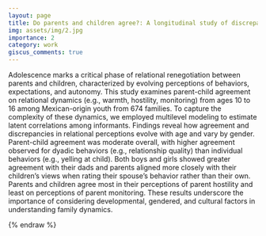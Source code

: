 ```yaml
---
layout: page
title: Do parents and children agree?: A longitudinal study of discrepancies in perceptions over time
img: assets/img/2.jpg
importance: 2
category: work
giscus_comments: true
---
```


Adolescence marks a critical phase of relational renegotiation between parents and children, characterized by evolving perceptions of behaviors, expectations, and autonomy. This study examines parent-child agreement on relational dynamics (e.g., warmth, hostility, monitoring) from ages 10 to 16 among Mexican-origin youth from 674 families. To capture the complexity of these dynamics, we employed multilevel modeling to estimate latent correlations among informants. Findings reveal how agreement and discrepancies in relational perceptions evolve with age and vary by gender. Parent-child agreement was moderate overall, with higher agreement observed for dyadic behaviors (e.g., relationship quality) than individual behaviors (e.g., yelling at child). Both boys and girls showed greater agreement with their dads and parents aligned more closely with their children’s views when rating their spouse’s behavior rather than their own. Parents and children agree most in their perceptions of parent hostility and least on perceptions of parent monitoring. These results underscore the importance of considering developmental, gendered, and cultural factors in understanding family dynamics.

{% endraw %}
